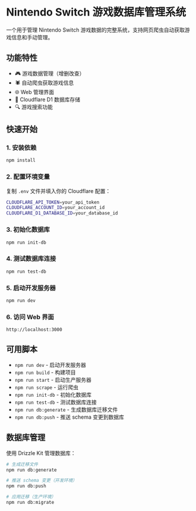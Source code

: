 # Nintendo Switch 游戏数据库管理系统

一个用于管理 Nintendo Switch 游戏数据的完整系统，支持网页爬虫自动获取游戏信息和手动管理。

## 功能特性

- 🎮 游戏数据管理（增删改查）
- 🕷️ 自动爬虫获取游戏信息
- 🌐 Web 管理界面
- 💾 Cloudflare D1 数据库存储
- 🔍 游戏搜索功能

## 快速开始

### 1. 安装依赖
```bash
npm install
```

### 2. 配置环境变量
复制 `.env` 文件并填入你的 Cloudflare 配置：
```bash
CLOUDFLARE_API_TOKEN=your_api_token
CLOUDFLARE_ACCOUNT_ID=your_account_id
CLOUDFLARE_D1_DATABASE_ID=your_database_id
```

### 3. 初始化数据库
```bash
npm run init-db
```

### 4. 测试数据库连接
```bash
npm run test-db
```

### 5. 启动开发服务器
```bash
npm run dev
```

### 6. 访问 Web 界面
```
http://localhost:3000
```

## 可用脚本

- `npm run dev` - 启动开发服务器
- `npm run build` - 构建项目
- `npm run start` - 启动生产服务器
- `npm run scrape` - 运行爬虫
- `npm run init-db` - 初始化数据库
- `npm run test-db` - 测试数据库连接
- `npm run db:generate` - 生成数据库迁移文件
- `npm run db:push` - 推送 schema 变更到数据库

## 数据库管理

使用 Drizzle Kit 管理数据库：

```bash
# 生成迁移文件
npm run db:generate

# 推送 schema 变更（开发环境）
npm run db:push

# 应用迁移（生产环境）
npm run db:migrate
```
